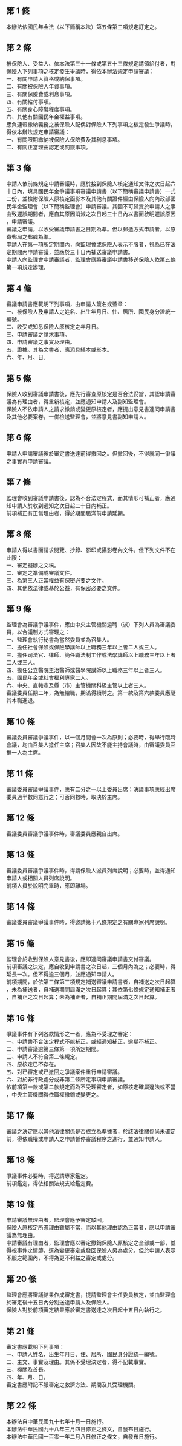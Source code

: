 第 1 條
-------
本辦法依國民年金法（以下簡稱本法）第五條第三項規定訂定之。

第 2 條
-------
被保險人、受益人、依本法第三十一條或第五十三條規定請領給付者，對  
保險人下列事項之核定發生爭議時，得依本辦法規定申請審議：  
一、有關申請人資格或納保事項。  
二、有關被保險人年資事項。  
三、有關保險費或利息事項。  
四、有關給付事項。  
五、有關身心障礙程度事項。  
六、其他有關國民年金權益事項。  
應負連帶繳納義務之被保險人配偶對保險人下列事項之核定發生爭議時，  
得依本辦法規定申請審議：  
一、有關限期繳納被保險人保險費及其利息事項。  
二、有關正當理由認定或罰鍰事項。

第 3 條
-------
申請人依前條規定申請審議時，應於接到保險人核定通知文件之次日起六  
十日內，填具國民年金爭議事項審議申請書（以下簡稱審議申請書）一式  
二份，並檢附保險人原核定函影本及其他有關證件經由保險人向內政部國  
民年金監理會（以下簡稱監理會）申請審議。其因不可歸責於申請人之事  
由致遲誤期間者，應自其原因消滅之次日起三十日內以書面敘明遲誤原因  
，申請審議。  
審議之申請，以收受審議申請書之日期為準。但以郵遞方式申請者，以原  
寄郵局之郵戳為準。  
申請人在第一項所定期間內，向監理會或保險人表示不服者，視為已在法  
定期間內申請審議，並應於三十日內補送審議申請書。  
申請人向監理會申請審議者，監理會應將審議申請書移送保險人依第五條  
第一項規定辦理。

第 4 條
-------
審議申請書應載明下列事項，由申請人簽名或蓋章：  
一、被保險人及申請人之姓名、出生年月日、住、居所、國民身分證統一  
    編號。  
二、收受或知悉保險人原核定之年月日。  
三、申請審議之請求事項。  
四、申請審議之事實及理由。  
五、證據。其為文書者，應添具繕本或影本。  
六、年、月、日。

第 5 條
-------
保險人收到審議申請書後，應先行審查原核定是否合法妥當，其認申請審  
議為有理由者，得重新核定，並應通知申請人及副知監理會。  
保險人不依申請人之請求撤銷或變更原核定者，應提出意見書連同申請書  
及其他必要案卷，一併檢送監理會，並將意見書副知申請人。

第 6 條
-------
申請人申請審議後於審定書送達前得撤回之。但撤回後，不得就同一爭議  
之事實再申請審議。

第 7 條
-------
監理會收到審議申請書後，認為不合法定程式，而其情形可補正者，應通  
知申請人於收到通知之次日起二十日內補正。  
前項補正有正當理由者，得於期間屆滿前申請延期。

第 8 條
-------
申請人得以書面請求閱覽、抄錄、影印或攝影卷內文件。但下列文件不在  
此限：  
一、審定擬辦之文稿。  
二、審定之準備或審議文件。  
三、為第三人正當權益有保密必要之文件。  
四、其他依法律或基於公益，有保密必要之文件。

第 9 條
-------
監理會為審議爭議事件，應由中央主管機關遴聘（派）下列人員為審議委  
員，以合議制方式審理之：  
一、監理會執行秘書為當然委員並為召集人。  
二、擔任社會保險或保險學講師以上職務三年以上者二人或三人。  
三、擔任司法官、律師、簡任職法制工作或法學講師以上職務三年以上者  
    二人或三人。  
四、擔任公立醫院主治醫師或醫學院講師以上職務三年以上者三人。  
五、國民年金或社會福利專家二人。  
六、中央、直轄市及縣（市）主管機關科級主管以上者三人。  
審議委員任期二年，為無給職，期滿得續聘之。第一款及第六款委員應隨  
其本職進退。

第 10 條
--------
審議委員審議爭議事件，以一個月開會一次為原則；必要時，得舉行臨時  
會議，均由召集人擔任主席；召集人因故不能主持會議時，由審議委員互  
推一人為主席。

第 11 條
--------
審議委員審議爭議事件，應有二分之一以上委員出席；決議事項應經出席  
委員過半數同意行之；可否同數時，取決於主席。

第 12 條
--------
審議委員審議爭議事件時，審議委員應親自出席。

第 13 條
--------
審議委員審議爭議事件時，得請保險人派員列席說明；必要時，並得通知  
申請人或相關人員列席說明。  
前項人員於說明完畢時，應即離場。

第 14 條
--------
審議委員審議爭議事件時，得邀請第十八條規定之有關專家列席說明。

第 15 條
--------
監理會於收到保險人意見書後，應即連同審議申請書交付審議。  
前項審議之決定，應自收到申請書之次日起，三個月內為之；必要時，得  
延長一次。但不得逾三個月，並應通知申請人。  
前項期間，於依第三條第三項規定補送審議申請書者，自補送之次日起算  
，未為補送者，自補送期間屆滿之次日起算；其依第七條規定通知補正者  
，自補正之次日起算；未為補正者，自補正期間屆滿之次日起算。

第 16 條
--------
爭議事件有下列各款情形之一者，應為不受理之審定：  
一、申請書不合法定程式不能補正，或經通知補正，逾期不補正。  
二、申請審議逾第三條第一項所定期間。  
三、申請人不符合第二條規定。  
四、原核定已不存在。  
五、對已審定或已撤回之爭議案件重行申請審議。  
六、對於非行政處分或非第二條所定事項申請審議。  
依前項第一款或第二款規定而為不受理審定者，如原核定確屬違法或不當  
，中央主管機關得依職權撤銷或變更之。

第 17 條
--------
審議之決定應以其他法律關係是否成立為準據者，於該法律關係尚未確定  
前，得依職權或申請人之申請暫停審議程序之進行，並通知申請人。

第 18 條
--------
爭議事件必要時，得送請專家鑑定。  
前項鑑定，得依相關法規支給鑑定費。

第 19 條
--------
申請審議無理由者，監理會應予審定駁回。  
保險人原核定所憑理由雖屬不當，而以其他理由認為正當者，應以申請審  
議為無理由。  
申請審議有理由者，監理會應以審定撤銷保險人原核定之全部或一部，並  
得視事件之情節，逕為變更審定或發回保險人另為處分。但於申請人表示  
不服之範圍內，不得為更不利益之審定或處分。

第 20 條
--------
監理會應將審議結果作成審定書，提請監理會主任委員核定，並由監理會  
於審定後十五日內分別送達申請人及保險人。  
保險人對於前項審定結果應於審定書送達之次日起十五日內執行之。

第 21 條
--------
審定書應載明下列事項：  
一、申請人姓名、出生年月日、住、居所、國民身分證統一編號。  
二、主文、事實及理由。其係不受理決定者，得不記載事實。  
三、機關及首長。  
四、年、月、日。  
審定書應附記不服審定之救濟方法、期間及其受理機關。

第 22 條
--------
本辦法自中華民國九十七年十月一日施行。  
本辦法中華民國九十八年三月四日修正之條文，自發布日施行。  
本辦法中華民國一百零一年二月八日修正之條文，自發布日施行。

